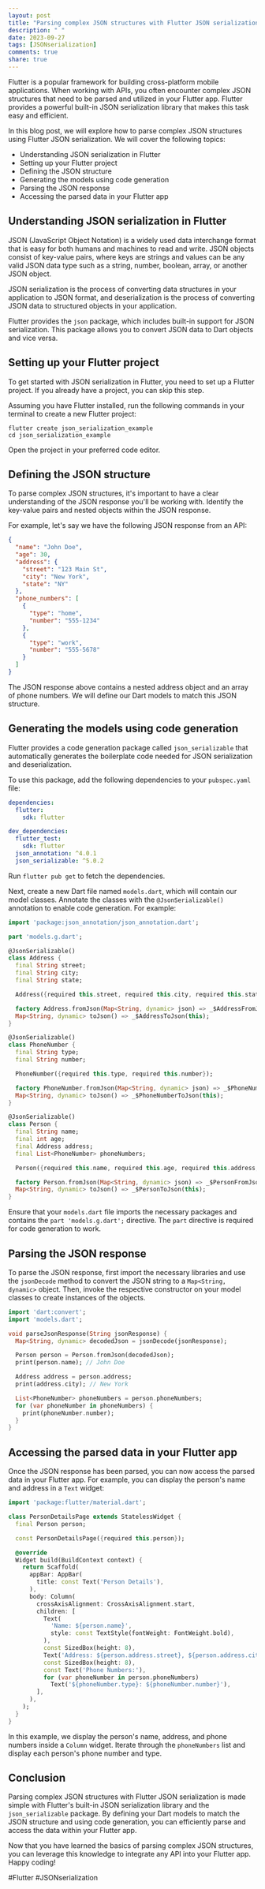 ```yaml
---
layout: post
title: "Parsing complex JSON structures with Flutter JSON serialization"
description: " "
date: 2023-09-27
tags: [JSONserialization]
comments: true
share: true
---
```


Flutter is a popular framework for building cross-platform mobile applications. When working with APIs, you often encounter complex JSON structures that need to be parsed and utilized in your Flutter app. Flutter provides a powerful built-in JSON serialization library that makes this task easy and efficient.

In this blog post, we will explore how to parse complex JSON structures using Flutter JSON serialization. We will cover the following topics:

- Understanding JSON serialization in Flutter
- Setting up your Flutter project
- Defining the JSON structure
- Generating the models using code generation
- Parsing the JSON response
- Accessing the parsed data in your Flutter app

## Understanding JSON serialization in Flutter

JSON (JavaScript Object Notation) is a widely used data interchange format that is easy for both humans and machines to read and write. JSON objects consist of key-value pairs, where keys are strings and values can be any valid JSON data type such as a string, number, boolean, array, or another JSON object.

JSON serialization is the process of converting data structures in your application to JSON format, and deserialization is the process of converting JSON data to structured objects in your application.

Flutter provides the `json` package, which includes built-in support for JSON serialization. This package allows you to convert JSON data to Dart objects and vice versa.

## Setting up your Flutter project

To get started with JSON serialization in Flutter, you need to set up a Flutter project. If you already have a project, you can skip this step.

Assuming you have Flutter installed, run the following commands in your terminal to create a new Flutter project:

```
flutter create json_serialization_example
cd json_serialization_example
```

Open the project in your preferred code editor.

## Defining the JSON structure

To parse complex JSON structures, it's important to have a clear understanding of the JSON response you'll be working with. Identify the key-value pairs and nested objects within the JSON response.

For example, let's say we have the following JSON response from an API:

```json
{
  "name": "John Doe",
  "age": 30,
  "address": {
    "street": "123 Main St",
    "city": "New York",
    "state": "NY"
  },
  "phone_numbers": [
    {
      "type": "home",
      "number": "555-1234"
    },
    {
      "type": "work",
      "number": "555-5678"
    }
  ]
}
```

The JSON response above contains a nested address object and an array of phone numbers. We will define our Dart models to match this JSON structure.

## Generating the models using code generation

Flutter provides a code generation package called `json_serializable` that automatically generates the boilerplate code needed for JSON serialization and deserialization.

To use this package, add the following dependencies to your `pubspec.yaml` file:

```yaml
dependencies:
  flutter:
    sdk: flutter

dev_dependencies:
  flutter_test:
    sdk: flutter
  json_annotation: ^4.0.1
  json_serializable: ^5.0.2
```

Run `flutter pub get` to fetch the dependencies.

Next, create a new Dart file named `models.dart`, which will contain our model classes. Annotate the classes with the `@JsonSerializable()` annotation to enable code generation. For example:

```dart
import 'package:json_annotation/json_annotation.dart';

part 'models.g.dart';

@JsonSerializable()
class Address {
  final String street;
  final String city;
  final String state;

  Address({required this.street, required this.city, required this.state});

  factory Address.fromJson(Map<String, dynamic> json) => _$AddressFromJson(json);
  Map<String, dynamic> toJson() => _$AddressToJson(this);
}

@JsonSerializable()
class PhoneNumber {
  final String type;
  final String number;

  PhoneNumber({required this.type, required this.number});

  factory PhoneNumber.fromJson(Map<String, dynamic> json) => _$PhoneNumberFromJson(json);
  Map<String, dynamic> toJson() => _$PhoneNumberToJson(this);
}

@JsonSerializable()
class Person {
  final String name;
  final int age;
  final Address address;
  final List<PhoneNumber> phoneNumbers;

  Person({required this.name, required this.age, required this.address, required this.phoneNumbers});

  factory Person.fromJson(Map<String, dynamic> json) => _$PersonFromJson(json);
  Map<String, dynamic> toJson() => _$PersonToJson(this);
}
```

Ensure that your `models.dart` file imports the necessary packages and contains the `part 'models.g.dart';` directive. The `part` directive is required for code generation to work.

## Parsing the JSON response

To parse the JSON response, first import the necessary libraries and use the `jsonDecode` method to convert the JSON string to a `Map<String, dynamic>` object. Then, invoke the respective constructor on your model classes to create instances of the objects.

```dart
import 'dart:convert';
import 'models.dart';

void parseJsonResponse(String jsonResponse) {
  Map<String, dynamic> decodedJson = jsonDecode(jsonResponse);

  Person person = Person.fromJson(decodedJson);
  print(person.name); // John Doe

  Address address = person.address;
  print(address.city); // New York

  List<PhoneNumber> phoneNumbers = person.phoneNumbers;
  for (var phoneNumber in phoneNumbers) {
    print(phoneNumber.number);
  }
}
```

## Accessing the parsed data in your Flutter app

Once the JSON response has been parsed, you can now access the parsed data in your Flutter app. For example, you can display the person's name and address in a `Text` widget:

```dart
import 'package:flutter/material.dart';

class PersonDetailsPage extends StatelessWidget {
  final Person person;

  const PersonDetailsPage({required this.person});

  @override
  Widget build(BuildContext context) {
    return Scaffold(
      appBar: AppBar(
        title: const Text('Person Details'),
      ),
      body: Column(
        crossAxisAlignment: CrossAxisAlignment.start,
        children: [
          Text(
            'Name: ${person.name}',
            style: const TextStyle(fontWeight: FontWeight.bold),
          ),
          const SizedBox(height: 8),
          Text('Address: ${person.address.street}, ${person.address.city}, ${person.address.state}'),
          const SizedBox(height: 8),
          const Text('Phone Numbers:'),
          for (var phoneNumber in person.phoneNumbers)
            Text('${phoneNumber.type}: ${phoneNumber.number}'),
        ],
      ),
    );
  }
}
```

In this example, we display the person's name, address, and phone numbers inside a `Column` widget. Iterate through the `phoneNumbers` list and display each person's phone number and type.

## Conclusion

Parsing complex JSON structures with Flutter JSON serialization is made simple with Flutter's built-in JSON serialization library and the `json_serializable` package. By defining your Dart models to match the JSON structure and using code generation, you can efficiently parse and access the data within your Flutter app.

Now that you have learned the basics of parsing complex JSON structures, you can leverage this knowledge to integrate any API into your Flutter app. Happy coding!

#Flutter #JSONserialization